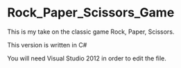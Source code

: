 Rock_Paper_Scissors_Game
========================

This is my take on the classic game Rock, Paper, Scissors.

This version is written in C#

You will need Visual Studio 2012 in order to edit the file.
